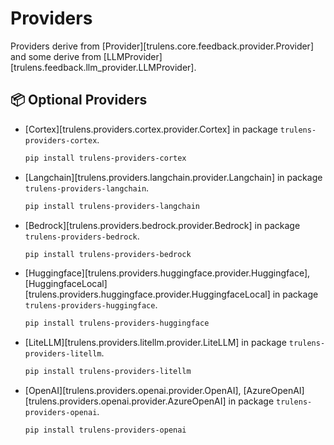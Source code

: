 # Providers

Providers derive from [Provider][trulens.core.feedback.provider.Provider] and
some derive from [LLMProvider][trulens.feedback.llm_provider.LLMProvider].

## 📦 Optional Providers

- [Cortex][trulens.providers.cortex.provider.Cortex] in package
  `trulens-providers-cortex`.

    ```bash
    pip install trulens-providers-cortex
    ```

- [Langchain][trulens.providers.langchain.provider.Langchain] in package
  `trulens-providers-langchain`.

    ```bash
    pip install trulens-providers-langchain
    ```

- [Bedrock][trulens.providers.bedrock.provider.Bedrock]  in package
  `trulens-providers-bedrock`.

    ```bash
    pip install trulens-providers-bedrock
    ```

- [Huggingface][trulens.providers.huggingface.provider.Huggingface],
  [HuggingfaceLocal][trulens.providers.huggingface.provider.HuggingfaceLocal] in
  package `trulens-providers-huggingface`.

    ```bash
    pip install trulens-providers-huggingface
    ```

- [LiteLLM][trulens.providers.litellm.provider.LiteLLM] in package
  `trulens-providers-litellm`.

    ```bash
    pip install trulens-providers-litellm
    ```

- [OpenAI][trulens.providers.openai.provider.OpenAI],
  [AzureOpenAI][trulens.providers.openai.provider.AzureOpenAI] in package
  `trulens-providers-openai`.

    ```bash
    pip install trulens-providers-openai
    ```
